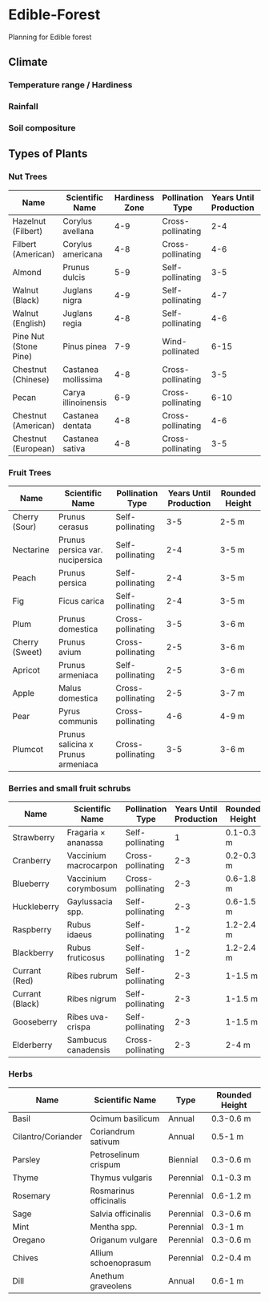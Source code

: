 # Edible-Forest
Planning for Edible forest

## Climate
### Temperature range / Hardiness

### Rainfall

### Soil compositure

## Types of Plants

### Nut Trees

| Name                  | Scientific Name          | Hardiness Zone | Pollination Type  | Years Until Production | Height          |
|-----------------------|--------------------------|----------------|-------------------|------------------------|-----------------|
| Hazelnut (Filbert)    | Corylus avellana         | 4-9            | Cross-pollinating | 2-4                    | 3-6 m           |
| Filbert (American)    | Corylus americana        | 4-8            | Cross-pollinating | 4-6                    | 3-6 m           |
| Almond                | Prunus dulcis            | 5-9            | Self-pollinating  | 3-5                    | 5-9 m           |
| Walnut (Black)        | Juglans nigra            | 4-9            | Self-pollinating  | 4-7                    | 15-23 m         |
| Walnut (English)      | Juglans regia            | 4-8            | Self-pollinating  | 4-6                    | 15-23 m         |
| Pine Nut (Stone Pine) | Pinus pinea              | 7-9            | Wind-pollinated   | 6-15                   | 12-24 m         |
| Chestnut (Chinese)    | Castanea mollissima      | 4-8            | Cross-pollinating | 3-5                    | 12-18 m         |
| Pecan                 | Carya illinoinensis      | 6-9            | Cross-pollinating | 6-10                   | 21-30 m         |
| Chestnut (American)   | Castanea dentata         | 4-8            | Cross-pollinating | 4-6                    | 15-31 m         |
| Chestnut (European)   | Castanea sativa          | 4-8            | Cross-pollinating | 3-5                    | 15-31 m         |

### Fruit Trees

| Name                 | Scientific Name          | Pollination Type  | Years Until Production | Rounded Height |
|----------------------|--------------------------|-------------------|------------------------|-----------------|
| Cherry (Sour)        | Prunus cerasus           | Self-pollinating  | 3-5                    | 2-5 m           |
| Nectarine            | Prunus persica var. nucipersica | Self-pollinating | 2-4               | 3-5 m           |
| Peach                | Prunus persica           | Self-pollinating  | 2-4                    | 3-5 m           |
| Fig                  | Ficus carica             | Self-pollinating  | 2-4                    | 3-5 m           |
| Plum                 | Prunus domestica         | Cross-pollinating | 3-5                    | 3-6 m           |
| Cherry (Sweet)       | Prunus avium             | Cross-pollinating | 2-5                    | 3-6 m           |
| Apricot              | Prunus armeniaca         | Self-pollinating  | 2-5                    | 3-6 m           |
| Apple                | Malus domestica          | Cross-pollinating | 2-5                    | 3-7 m           |
| Pear                 | Pyrus communis           | Cross-pollinating | 4-6                    | 4-9 m           |
| Plumcot              | Prunus salicina x Prunus armeniaca | Cross-pollinating | 3-5             | 3-6 m           |

### Berries and small fruit schrubs

| Name                 | Scientific Name          | Pollination Type  | Years Until Production | Rounded Height |
|----------------------|--------------------------|-------------------|------------------------|-----------------|
| Strawberry           | Fragaria × ananassa      | Self-pollinating  | 1                      | 0.1-0.3 m       |
| Cranberry            | Vaccinium macrocarpon    | Cross-pollinating | 2-3                    | 0.2-0.3 m       |
| Blueberry            | Vaccinium corymbosum     | Cross-pollinating | 2-3                    | 0.6-1.8 m       |
| Huckleberry          | Gaylussacia spp.         | Self-pollinating  | 2-3                    | 0.6-1.5 m       |
| Raspberry            | Rubus idaeus             | Self-pollinating  | 1-2                    | 1.2-2.4 m       |
| Blackberry           | Rubus fruticosus         | Self-pollinating  | 1-2                    | 1.2-2.4 m       |
| Currant (Red)        | Ribes rubrum             | Self-pollinating  | 2-3                    | 1-1.5 m         |
| Currant (Black)      | Ribes nigrum             | Self-pollinating  | 2-3                    | 1-1.5 m         |
| Gooseberry           | Ribes uva-crispa         | Self-pollinating  | 2-3                    | 1-1.5 m         |
| Elderberry           | Sambucus canadensis      | Cross-pollinating | 2-3                    | 2-4 m           |


### Herbs

| Name              | Scientific Name          | Type      | Rounded Height |
|-------------------|--------------------------|-----------|-----------------|
| Basil             | Ocimum basilicum         | Annual    | 0.3-0.6 m       |
| Cilantro/Coriander| Coriandrum sativum       | Annual    | 0.5-1 m         |
| Parsley           | Petroselinum crispum     | Biennial  | 0.3-0.6 m       |
| Thyme             | Thymus vulgaris          | Perennial | 0.1-0.3 m       |
| Rosemary          | Rosmarinus officinalis   | Perennial | 0.6-1.2 m       |
| Sage              | Salvia officinalis       | Perennial | 0.3-0.6 m       |
| Mint              | Mentha spp.              | Perennial | 0.3-1 m         |
| Oregano           | Origanum vulgare         | Perennial | 0.3-0.6 m       |
| Chives            | Allium schoenoprasum     | Perennial | 0.2-0.4 m       |
| Dill              | Anethum graveolens       | Annual    | 0.6-1 m         |

